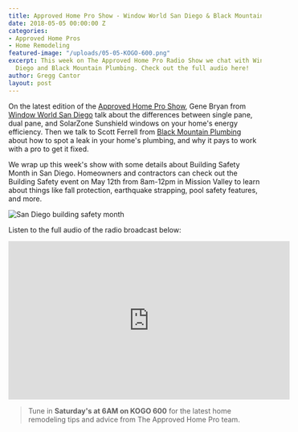 ```yaml
---
title: Approved Home Pro Show - Window World San Diego & Black Mountain Plumbing
date: 2018-05-05 00:00:00 Z
categories:
- Approved Home Pros
- Home Remodeling
featured-image: "/uploads/05-05-KOGO-600.png"
excerpt: This week on The Approved Home Pro Radio Show we chat with Window World San
  Diego and Black Mountain Plumbing. Check out the full audio here!
author: Gregg Cantor
layout: post
---
```


On the latest edition of the [Approved Home Pro Show](https://www.sandiegoapprovedhomepros.com/blog/the-approved-home-pro-radio-show-window-world-and-black-mountain-plumbing/), Gene Bryan from [Window World San Diego](http://www.windowworldsandiego.com/) talk about the differences between single pane, dual pane, and SolarZone Sunshield windows on your home's energy efficiency. Then we talk to Scott Ferrell from [Black Mountain Plumbing](https://blackmountainplumbing.com/) about how to spot a leak in your home's plumbing, and why it pays to work with a pro to get it fixed.

We wrap up this week's show with some details about Building Safety Month in San Diego. Homeowners and contractors can check out the Building Safety event on May 12th from 8am-12pm in Mission Valley to learn about things like fall protection, earthquake strapping, pool safety features, and more.

![San Diego building safety month](https://scontent-lga3-1.xx.fbcdn.net/v/t1.0-9/31900923_2158988230784706_2327991008802897920_n.jpg?_nc_cat=0&oh=4784d0965d2bbcb68ce579f0227c111d&oe=5B99DB26 "San Diego Building Safety Month Event - May 12th")

Listen to the full audio of the radio broadcast below:

<div class="flex-video">
  <iframe width="560" height="315" src="https://www.youtube.com/embed/8foAqmi_8OY?rel=0&amp;showinfo=0" frameborder="0" allow="autoplay; encrypted-media" allowfullscreen></iframe>
</div>

> Tune in **Saturday's at 6AM on KOGO 600** for the latest home remodeling tips and advice from The Approved Home Pro team.
